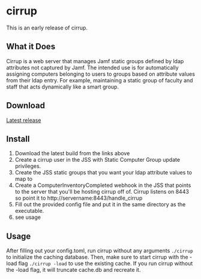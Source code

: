# cirrup

This is an early release of cirrup.

## What it Does
Cirrup is a web server that manages Jamf static groups defined by ldap attributes not captured by Jamf. The intended use is for automatically assigning computers belonging to users to groups based on attribute values from their ldap entry. For example, maintaining a static group of faculty and staff that acts dynamically like a smart group.

## Download
[Latest release](https://github.com/cosmouser/cirrup/releases)

## Install
1. Download the latest build from the links above
2. Create a cirrup user in the JSS with Static Computer Group update
privileges.
3. Create the JSS static groups that you want your ldap attribute values to map to
4. Create a ComputerInventoryCompleted webhook in the JSS that points to
the server that you'll be hosting cirrup off of. Cirrup listens on 8443
so point it to http://servername:8443/handle_cirrup
5. Fill out the provided config file and put it in the same directory as
the executable.
6. see usage

## Usage

After filling out your config.toml, run cirrup without any arguments 
`./cirrup`
to initialize the caching database. Then, make sure to start cirrup with the -load flag 
`./cirrup -load`
to use the existing cache. If you run cirrup without the -load flag, it will truncate cache.db and recreate it.

